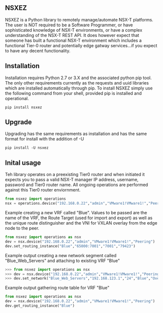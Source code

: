 ## NSXEZ

NSXEZ is a Python library to remotely manage/automate NSX-T platforms. The user is NOT required to be a Software Programmer, or have sophisticated knowledge of NSX-T environments, or have a complex understanding of the NSX-T REST API. It does however expect that someone has built a functional NSX-T environment which includes a functional Tier-0 router and potentially edge gatway services...if you expect to have any decent functionality. 


## Installation

Installation requires Python 2.7 or 3.X and the associated python pip tool. The only other requirements currently as the requests and uuid libraries which are installed automatically through pip. To install NSXEZ simply use the following command from your shell, provided pip is installed and operational. 

`
pip install nsxez
`

## Upgrade

Upgrading has the same requirements as installation and has the same format for install with the addition of -U 

`
pip install -U nsxez
`

## Inital usage

Teh library operates on a preexisting Tier0 router and when initiated it expects you to pass a valid NSX-T manager IP address, username, password and Tier0 router name. All ongoing operations are performed against this Tier0 router enviornment. 

```python
from nsxez import operations
nsx = operations.device("192.168.0.22","admin","VMware1!VMware1!","Peering")
```

Example creating a new VRF called "Blue". Values to be passed are the name of the VRF, the Route Target (used for import and export) as well as the unique route distinguisher and the VNI for VXLAN overlay from the edge node to the peer. 

```python
from nsxez import operations as nsx
dev = nsx.device("192.168.0.22","admin","VMware1!VMware1!","Peering")
dev.set_routing_instance("Blue","65000:7001","7001","79423")
```

Example output creating a new network segment called "Blue_Web_Servers" and attaching to existing VRF "Blue"

```python
>>> from nsxez import operations as nsx
>>> dev = nsx.device("192.168.0.22","admin","VMware1!VMware1!","Peering")
>>> dev.set_network("Blue_Web_Servers","192.168.123.1","24","Blue","Overlay_TZ")
```

Example output gathering route table for VRF "Blue"

```python
from nsxez import operations as nsx
dev = nsx.device("192.168.0.22","admin","VMware1!VMware1!","Peering")
dev.get_routing_instance("Blue")
```
